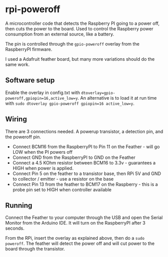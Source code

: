 # rpi-poweroff

A microcontroller code that detects the Raspberry PI going to a power off, then cuts the power to the board.
Used to control the Raspberry power consumption from an external source, like a battery.

The pin is controlled through the `gpio-poweroff` overlay from the RaspberryPI firmware.

I used a Adafruit feather board, but many more variations should do the same work.

## Software setup

Enable the overlay in config.txt with `dtoverlay=gpio-poweroff,gpiopin=16,active_low=y`.
An alternative is to load it at run time with `sudo dtoverlay gpio-poweroff gpiopin=16 active_low=y`.

## Wiring

There are 3 connections needed. A powerup transistor, a detection pin, and the poweroff pin.

 * Connect BCM16 from the RaspberryPI to Pin 11 on the Feather - will go LOW when the PI powers off
 * Connect GND from the RaspberryPI to GND on the Feather
 * Connect a 4.5 KOhm resistor between BCM16 to 3.3v - guarantees a HIGH when power is applied.
 * Connect Pin 5 on the feather to a transistor base, then RPi 5V and GND to collector / emitter - use a resistor on the base
 * Connect Pin 13 from the feather to BCM17 on the Raspberry - this is a probe pin set to HIGH when controller available

## Running

Connect the Feather to your computer through the USB and open the Serial Monitor from the Arduino IDE.
It will turn on the RaspberryPI after 3 seconds.

From the RPi, insert the overlay as explained above, then do a `sudo poweroff`. The feather will detect
the power off and will cut power to the board through the transistor.
